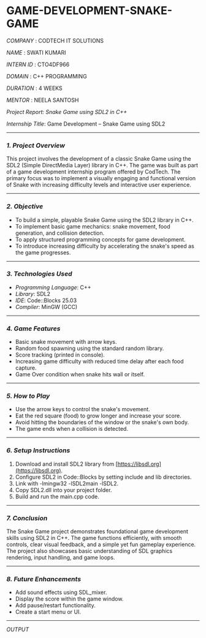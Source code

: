 # GAME-DEVELOPMENT-SNAKE-GAME

*COMPANY* : CODTECH IT SOLUTIONS

*NAME* : SWATI KUMARI

*INTERN ID* : CTO4DF966

*DOMAIN* : C++ PROGRAMMING

*DURATION* : 4 WEEKS

*MENTOR* : NEELA SANTOSH

*Project Report: Snake Game using SDL2 in C++*

*Internship Title*: Game Development – Snake Game using SDL2

---

### *1. Project Overview*

This project involves the development of a classic Snake Game using the SDL2 (Simple DirectMedia Layer) library in C++. The game was built as part of a game development internship program offered by CodTech. The primary focus was to implement a visually engaging and functional version of Snake with increasing difficulty levels and interactive user experience.

---

### *2. Objective*

* To build a simple, playable Snake Game using the SDL2 library in C++.
* To implement basic game mechanics: snake movement, food generation, and collision detection.
* To apply structured programming concepts for game development.
* To introduce increasing difficulty by accelerating the snake's speed as the game progresses.

---

### *3. Technologies Used*

* *Programming Language*: C++
* *Library*: SDL2
* *IDE*: Code::Blocks 25.03
* *Compiler*: MinGW (GCC)

---

### *4. Game Features*

* Basic snake movement with arrow keys.
* Random food spawning using the standard random library.
* Score tracking (printed in console).
* Increasing game difficulty with reduced time delay after each food capture.
* Game Over condition when snake hits wall or itself.

---

### *5. How to Play*

* Use the arrow keys to control the snake's movement.
* Eat the red square (food) to grow longer and increase your score.
* Avoid hitting the boundaries of the window or the snake's own body.
* The game ends when a collision is detected.

---

### *6. Setup Instructions*

1. Download and install SDL2 library from [https://libsdl.org](https://libsdl.org).
2. Configure SDL2 in Code::Blocks by setting include and lib directories.
3. Link with -lmingw32 -lSDL2main -lSDL2.
4. Copy SDL2.dll into your project folder.
5. Build and run the main.cpp code.

---


### *7. Conclusion*

The Snake Game project demonstrates foundational game development skills using SDL2 in C++. The game functions efficiently, with smooth controls, clear visual feedback, and a simple yet fun gameplay experience. The project also showcases basic understanding of SDL graphics rendering, input handling, and game loops.

---

### *8. Future Enhancements*

* Add sound effects using SDL\_mixer.
* Display the score within the game window.
* Add pause/restart functionality.
* Create a start menu or UI.

---
*OUTPUT*

